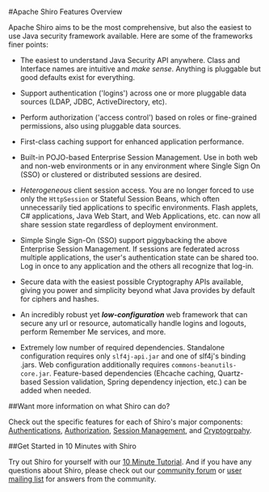 <a name="FeaturesOverview-ApacheShiroFeaturesOverview"></a>
#Apache Shiro Features Overview

Apache Shiro aims to be the most comprehensive, but also the easiest to use Java security framework available. Here are some of the frameworks finer points:

*   The easiest to understand Java Security API anywhere. Class and Interface names are intuitive and _make sense_. Anything is pluggable but good defaults exist for everything.

*   Support authentication ('logins') across one or more pluggable data sources (LDAP, JDBC, ActiveDirectory, etc).

*   Perform authorization ('access control') based on roles or fine-grained permissions, also using pluggable data sources.

*   First-class caching support for enhanced application performance.

*   Built-in POJO-based Enterprise Session Management. Use in both web and non-web environments or in any environment where Single Sign On (SSO) or clustered or distributed sessions are desired.

*   _Heterogeneous_ client session access. You are no longer forced to use only the `HttpSession` or Stateful Session Beans, which often unnecessarily tied applications to specific environments. Flash applets, C# applications, Java Web Start, and Web Applications, etc. can now all share session state regardless of deployment environment.

*   Simple Single Sign-On (SSO) support piggybacking the above Enterprise Session Management. If sessions are federated across multiple applications, the user's authentication state can be shared too. Log in once to any application and the others all recognize that log-in.

*   Secure data with the easiest possible Cryptography APIs available, giving you power and simplicity beyond what Java provides by default for ciphers and hashes.

*   An incredibly robust yet **_low-configuration_** web framework that can secure any url or resource, automatically handle logins and logouts, perform Remember Me services, and more.

*   Extremely low number of required dependencies. Standalone configuration requires only `slf4j-api.jar` and one of slf4j's binding .jars. Web configuration additionally requires `commons-beanutils-core.jar`. Feature-based dependencies (Ehcache caching, Quartz-based Session validation, Spring dependency injection, etc.) can be added when needed.

<a name="FeaturesOverview-WantmoreinformationonwhatShirocando%3F"></a>
##Want more information on what Shiro can do?

Check out the specific features for each of Shiro's major components: [Authentications](authentication-features.html "Authentication Features"), [Authorization](authorization-features.html "Authorization Features"), [Session Management](session-management-features.html "Session Management Features"), and [Cryptogrpahy](cryptography-features.html "Cryptography Features").

<a name="FeaturesOverview-GetStartedin10MinuteswithShiro"></a>
##Get Started in 10 Minutes with Shiro

Try out Shiro for yourself with our [10 Minute Tutorial](10-minute-tutorial.html "10 Minute Tutorial"). And if you have any questions about Shiro, please check out our [community forum](forums.html "Forums") or [user mailing list](mailing-lists.html "Mailing Lists") for answers from the community.
<input type="hidden" id="ghEditPage" value="features-overview.md"></input>
